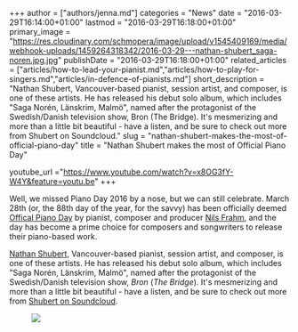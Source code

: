 +++
author = ["authors/jenna.md"]
categories = "News"
date = "2016-03-29T16:14:00+01:00"
lastmod = "2016-03-29T16:18:00+01:00"
primary_image = "https://res.cloudinary.com/schmopera/image/upload/v1545409169/media/webhook-uploads/1459264318342/2016-03-29---nathan-shubert_saga-noren.jpg.jpg"
publishDate = "2016-03-29T16:18:00+01:00"
related_articles = ["articles/how-to-lead-your-pianist.md","articles/how-to-play-for-singers.md","articles/in-defence-of-pianists.md"]
short_description = "Nathan Shubert, Vancouver-based pianist, session artist, and composer, is one of these artists. He has released his debut solo album, which includes &quot;Saga Norén, Länskrim, Malmö&quot;, named after the protagonist of the Swedish/Danish television show, Bron (The Bridge). It&#039;s mesmerizing and more than a little bit beautiful - have a listen, and be sure to check out more from Shubert on Soundcloud."
slug = "nathan-shubert-makes-the-most-of-official-piano-day"
title = "Nathan Shubert makes the most of Official Piano Day"

youtube_url ="https://www.youtube.com/watch?v=x8OG3fY-W4Y&feature=youtu.be"
+++

Well, we missed Piano Day 2016 by a nose, but we can still celebrate. March 28th (or, the 88th day of the year, for the savvy) has been officially deemed [Offical Piano Day](http://www.pianoday.org/) by pianist, composer and producer [Nils Frahm](http://www.nilsfrahm.com/), and the day has become a prime choice for composers and songwriters to release their piano-based work.

[Nathan Shubert](http://nathanshubert.com/), Vancouver-based pianist, session artist, and composer, is one of these artists. He has released his debut solo album, which includes "Saga Norén, Länskrim, Malmö", named after the protagonist of the Swedish/Danish television show, *Bron* (*The Bridge*). It's mesmerizing and more than a little bit beautiful - have a listen, and be sure to check out more from [Shubert on Soundcloud](https://soundcloud.com/nathanshubert).

<figure data-type="image">

![](https://res.cloudinary.com/schmopera/image/upload/v1545409169/media/webhook-uploads/1459264459802/2016-03-29---nathan-shubert-studio-1.jpg.jpg)
</figure>
